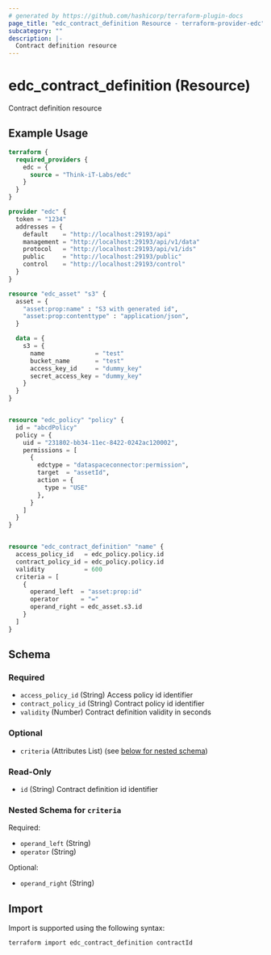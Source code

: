 ```yaml
---
# generated by https://github.com/hashicorp/terraform-plugin-docs
page_title: "edc_contract_definition Resource - terraform-provider-edc"
subcategory: ""
description: |-
  Contract definition resource
---
```


# edc_contract_definition (Resource)

Contract definition resource

## Example Usage

```terraform
terraform {
  required_providers {
    edc = {
      source = "Think-iT-Labs/edc"
    }
  }
}

provider "edc" {
  token = "1234"
  addresses = {
    default    = "http://localhost:29193/api"
    management = "http://localhost:29193/api/v1/data"
    protocol   = "http://localhost:29193/api/v1/ids"
    public     = "http://localhost:29193/public"
    control    = "http://localhost:29193/control"
  }
}

resource "edc_asset" "s3" {
  asset = {
    "asset:prop:name" : "S3 with generated id",
    "asset:prop:contenttype" : "application/json",
  }

  data = {
    s3 = {
      name              = "test"
      bucket_name       = "test"
      access_key_id     = "dummy_key"
      secret_access_key = "dummy_key"
    }
  }
}


resource "edc_policy" "policy" {
  id = "abcdPolicy"
  policy = {
    uid = "231802-bb34-11ec-8422-0242ac120002",
    permissions = [
      {
        edctype = "dataspaceconnector:permission",
        target  = "assetId",
        action = {
          type = "USE"
        },
      }
    ]
  }
}


resource "edc_contract_definition" "name" {
  access_policy_id   = edc_policy.policy.id
  contract_policy_id = edc_policy.policy.id
  validity           = 600
  criteria = [
    {
      operand_left  = "asset:prop:id"
      operator      = "="
      operand_right = edc_asset.s3.id
    }
  ]
}
```

<!-- schema generated by tfplugindocs -->
## Schema

### Required

- `access_policy_id` (String) Access policy id identifier
- `contract_policy_id` (String) Contract policy id identifier
- `validity` (Number) Contract definition validity in seconds

### Optional

- `criteria` (Attributes List) (see [below for nested schema](#nestedatt--criteria))

### Read-Only

- `id` (String) Contract definition id identifier

<a id="nestedatt--criteria"></a>
### Nested Schema for `criteria`

Required:

- `operand_left` (String)
- `operator` (String)

Optional:

- `operand_right` (String)

## Import

Import is supported using the following syntax:

```shell
terraform import edc_contract_definition contractId
```
